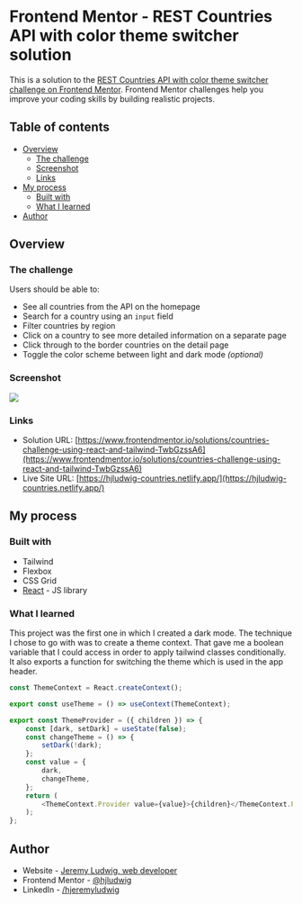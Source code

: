 # Frontend Mentor - REST Countries API with color theme switcher solution

This is a solution to the [REST Countries API with color theme switcher challenge on Frontend Mentor](https://www.frontendmentor.io/challenges/rest-countries-api-with-color-theme-switcher-5cacc469fec04111f7b848ca). Frontend Mentor challenges help you improve your coding skills by building realistic projects.

## Table of contents

-   [Overview](#overview)
    -   [The challenge](#the-challenge)
    -   [Screenshot](#screenshot)
    -   [Links](#links)
-   [My process](#my-process)
    -   [Built with](#built-with)
    -   [What I learned](#what-i-learned)
-   [Author](#author)

## Overview

### The challenge

Users should be able to:

-   See all countries from the API on the homepage
-   Search for a country using an `input` field
-   Filter countries by region
-   Click on a country to see more detailed information on a separate page
-   Click through to the border countries on the detail page
-   Toggle the color scheme between light and dark mode _(optional)_

### Screenshot

![](/public/screenshot.jpg)

### Links

-   Solution URL: [https://www.frontendmentor.io/solutions/countries-challenge-using-react-and-tailwind-TwbGzssA6](https://www.frontendmentor.io/solutions/countries-challenge-using-react-and-tailwind-TwbGzssA6)
-   Live Site URL: [https://hjludwig-countries.netlify.app/](https://hjludwig-countries.netlify.app/)

## My process

### Built with

-   Tailwind
-   Flexbox
-   CSS Grid
-   [React](https://reactjs.org/) - JS library

### What I learned

This project was the first one in which I created a dark mode. The technique I chose to go with was to create a theme context. That gave me a boolean variable that I could access in order to apply tailwind classes conditionally. It also exports a function for switching the theme which is used in the app header.

```js
const ThemeContext = React.createContext();

export const useTheme = () => useContext(ThemeContext);

export const ThemeProvider = ({ children }) => {
    const [dark, setDark] = useState(false);
    const changeTheme = () => {
        setDark(!dark);
    };
    const value = {
        dark,
        changeTheme,
    };
    return (
        <ThemeContext.Provider value={value}>{children}</ThemeContext.Provider>
    );
};
```

## Author

-   Website - [Jeremy Ludwig, web developer](https://webdev.jeremyludwig.com/)
-   Frontend Mentor - [@hjludwig](https://www.frontendmentor.io/profile/hjludwig)
-   LinkedIn - [/hjeremyludwig](https://www.linkedin.com/in/hjeremyludwig/)
